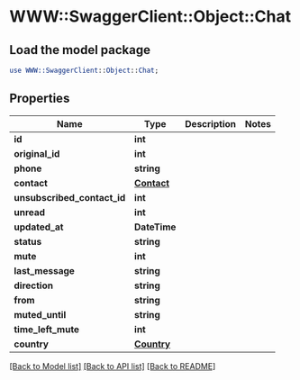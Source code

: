 # WWW::SwaggerClient::Object::Chat

## Load the model package
```perl
use WWW::SwaggerClient::Object::Chat;
```

## Properties
Name | Type | Description | Notes
------------ | ------------- | ------------- | -------------
**id** | **int** |  | 
**original_id** | **int** |  | 
**phone** | **string** |  | 
**contact** | [**Contact**](Contact.md) |  | 
**unsubscribed_contact_id** | **int** |  | 
**unread** | **int** |  | 
**updated_at** | **DateTime** |  | 
**status** | **string** |  | 
**mute** | **int** |  | 
**last_message** | **string** |  | 
**direction** | **string** |  | 
**from** | **string** |  | 
**muted_until** | **string** |  | 
**time_left_mute** | **int** |  | 
**country** | [**Country**](Country.md) |  | 

[[Back to Model list]](../README.md#documentation-for-models) [[Back to API list]](../README.md#documentation-for-api-endpoints) [[Back to README]](../README.md)


